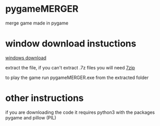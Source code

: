 # pygameMERGER
merge game made in pygame
# window download instuctions
[windows download](https://xect.tk/dl/pygameMERGER.7z)

extract the file, if you can't extract .7z files you will need [7zip](https://www.7-zip.org/download.html)

to play the game run pygameMERGER.exe from the extracted folder
# other instructions
if you are downloading the code it requires python3 with the packages pygame and pillow (PIL)
